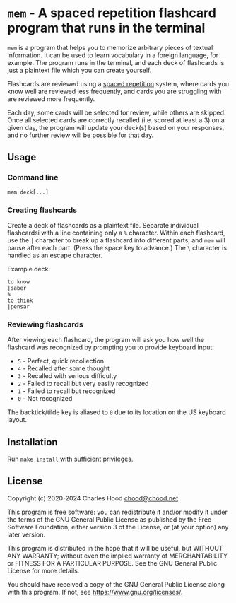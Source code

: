# `mem` \-  A spaced repetition flashcard program that runs in the terminal

`mem` is a program that helps you to memorize arbitrary pieces of textual
information. It can be used to learn vocabulary in a foreign language, for
example. The program runs in the terminal, and each deck of flashcards is just a
plaintext file which you can create yourself.

Flashcards are reviewed using a [spaced
repetition](https://en.wikipedia.org/wiki/Spaced_repetition) system, where cards
you know well are reviewed less frequently, and cards you are struggling with
are reviewed more frequently.

Each day, some cards will be selected for review, while others are skipped.
Once all selected cards are correctly recalled (i.e. scored at least a 3) on a
given day, the program will update your deck(s) based on your responses, and no
further review will be possible for that day.

## Usage

### Command line

```
mem deck[...]
```

### Creating flashcards

Create a deck of flashcards as a plaintext file. Separate individual flashcardsi
with a line containing only a `%` character. Within each flashcard, use the `|`
character to break up a flashcard into different parts, and `mem` will pause
after each part. (Press the space key to advance.) The `\` character is handled
as an escape character.

Example deck:

```
to know
|saber
%
to think
|pensar
```

### Reviewing flashcards

After viewing each flashcard, the program will ask you how well the flashcard
was recognized by prompting you to provide keyboard input:

  * `5` - Perfect, quick recollection
  * `4` - Recalled after some thought
  * `3` - Recalled with serious difficulty
  * `2` - Failed to recall but very easily recognized
  * `1` - Failed to recall but recognized
  * `0` - Not recognized

The backtick/tilde key is aliased to `0` due to its location on the US keyboard
layout.

## Installation

Run `make install` with sufficient privileges.

## License

Copyright (c) 2020-2024 Charles Hood <chood@chood.net>

This program is free software: you can redistribute it and/or modify it under
the terms of the GNU General Public License as published by the Free Software
Foundation, either version 3 of the License, or (at your option) any later
version.

This program is distributed in the hope that it will be useful, but WITHOUT ANY
WARRANTY; without even the implied warranty of MERCHANTABILITY or FITNESS FOR A
PARTICULAR PURPOSE. See the GNU General Public License for more details.

You should have received a copy of the GNU General Public License along with
this program. If not, see <https://www.gnu.org/licenses/>.
